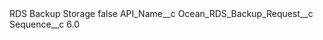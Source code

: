 <?xml version="1.0" encoding="UTF-8"?>
<CustomMetadata xmlns="http://soap.sforce.com/2006/04/metadata" xmlns:xsi="http://www.w3.org/2001/XMLSchema-instance" xmlns:xsd="http://www.w3.org/2001/XMLSchema">
    <label>RDS Backup Storage</label>
    <protected>false</protected>
    <values>
        <field>API_Name__c</field>
        <value xsi:type="xsd:string">Ocean_RDS_Backup_Request__c</value>
    </values>
    <values>
        <field>Sequence__c</field>
        <value xsi:type="xsd:double">6.0</value>
    </values>
</CustomMetadata>
